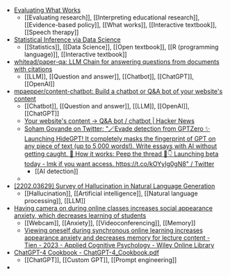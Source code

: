 - [Evaluating What Works](https://bookdown.org/dorothy_bishop/Evaluating_What_Works/)
	- [[Evaluating research]], [[Interpreting educational research]], [[Evidence-based policy]], [[What works]], [[Interactive textbook]], [[Speech therapy]]
- [Statistical Inference via Data Science](https://moderndive.com/)
	- [[Statistics]], [[Data Science]], [[Open textbook]], [[R (programming language)]], [[Interactive textbook]]
- [whitead/paper-qa: LLM Chain for answering questions from documents with citations](https://github.com/whitead/paper-qa)
	- [[LLM]], [[Question and answer]], [[Chatbot]], [[ChatGPT]], [[OpenAI]]
- [mpaepper/content-chatbot: Build a chatbot or Q&A bot of your website's content](https://github.com/mpaepper/content-chatbot)
	- [[Chatbot]], [[Question and answer]], [[LLM]], [[OpenAI]], [[ChatGPT]]
	- [Your website's content -> Q&A bot / chatbot | Hacker News](https://news.ycombinator.com/item?id=35252223)
	- [Soham Govande on Twitter: "🪄Evade detection from GPTZero ✨ Launching HideGPT! It completely masks the fingerprint of GPT on any piece of text (up to 5,000 words!). Write essays with AI without getting caught. 👀 How it works: Peep the thread 🧵👇 Launching beta today - lmk if you want access. https://t.co/kOYyIg0gN8" / Twitter](https://mobile.twitter.com/SohamGovande/status/1641828463584657408)
		- [[AI detection]]
	-
- [[2202.03629] Survey of Hallucination in Natural Language Generation](https://arxiv.org/abs/2202.03629#)
	- [[Hallucination]], [[Artificial intelligence]], [[Natural language processing]], [[LLM]]
- [Having camera on during online classes increases social appearance anxiety, which decreases learning of students](https://www.psypost.org/2023/04/having-camera-on-during-online-classes-increases-social-appearance-anxiety-which-decreases-learning-of-students-74455)
	- [[Webcam]], [[Anxiety]], [[Videoconferencing]], [[Memory]]
	- [Viewing oneself during synchronous online learning increases appearance anxiety and decreases memory for lecture content - Tien - 2023 - Applied Cognitive Psychology - Wiley Online Library](https://onlinelibrary.wiley.com/doi/10.1002/acp.4048)
- [ChatGPT-4 Cookbook - ChatGPT-4_Cookbook.pdf](https://www.prolehre.tum.de/fileadmin/w00btq/www/Angebote_Broschueren_Handreichungen/ChatGPT-4_Cookbook.pdf)
	- [[ChatGPT]], [[Custom GPT]], [[Prompt engineering]]
-